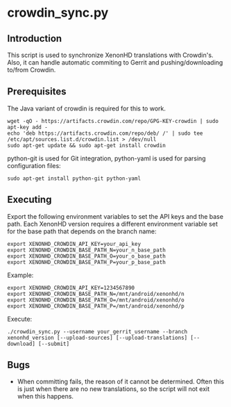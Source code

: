 crowdin_sync.py
==================

Introduction
------------
This script is used to synchronize XenonHD translations with Crowdin's. Also, it can handle
automatic commiting to Gerrit and pushing/downloading to/from Crowdin.

Prerequisites
-------------
The Java variant of crowdin is required for this to work.

    wget -qO - https://artifacts.crowdin.com/repo/GPG-KEY-crowdin | sudo apt-key add -
    echo 'deb https://artifacts.crowdin.com/repo/deb/ /' | sudo tee /etc/apt/sources.list.d/crowdin.list > /dev/null
    sudo apt-get update && sudo apt-get install crowdin

python-git is used for Git integration, python-yaml is used for parsing configuration files:

    sudo apt-get install python-git python-yaml

Executing
---------
Export the following environment variables to set the API keys and the base path.
Each XenonHD version requires a different environment variable set for the base path that depends on the branch name:

    export XENONHD_CROWDIN_API_KEY=your_api_key
    export XENONHD_CROWDIN_BASE_PATH_N=your_n_base_path
    export XENONHD_CROWDIN_BASE_PATH_O=your_o_base_path
    export XENONHD_CROWDIN_BASE_PATH_P=your_p_base_path

Example:

    export XENONHD_CROWDIN_API_KEY=1234567890
    export XENONHD_CROWDIN_BASE_PATH_N=/mnt/android/xenonhd/n
    export XENONHD_CROWDIN_BASE_PATH_O=/mnt/android/xenonhd/o
    export XENONHD_CROWDIN_BASE_PATH_P=/mnt/android/xenonhd/p

Execute:

    ./crowdin_sync.py --username your_gerrit_username --branch xenonhd_version [--upload-sources] [--upload-translations] [--download] [--submit]

Bugs
----
 - When committing fails, the reason of it cannot be determined. Often this is just when there
   are no new translations, so the script will not exit when this happens.
